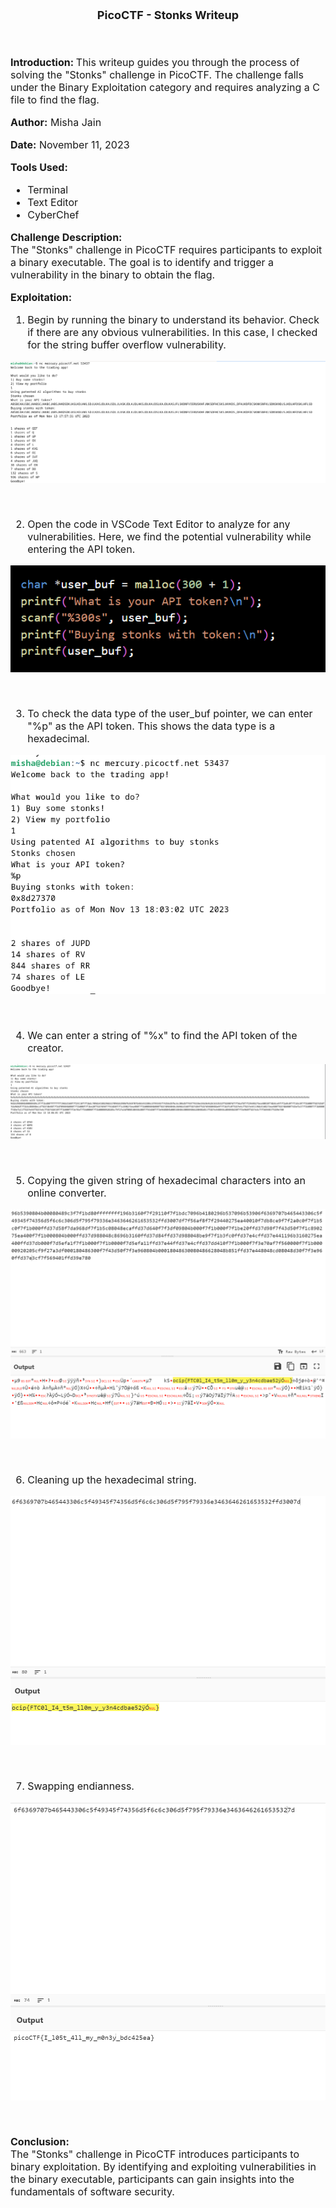 <font size = '4'>
<p align = 'center'>
<b>
PicoCTF - Stonks Writeup 
</b>
</p>
</font>

<br>
<font size = '3'>

<b>Introduction: </b>
This writeup guides you through the process of solving the "Stonks" challenge in PicoCTF. The challenge falls under the Binary Exploitation category and requires analyzing a C file to find the flag.

<b>Author:</b> Misha Jain

<b>Date:</b> November 11, 2023

<b>Tools Used:</b><br>
- Terminal
- Text Editor
- CyberChef

<b>Challenge Description:</b><br>
The "Stonks" challenge in PicoCTF requires participants to exploit a binary executable. The goal is to identify and trigger a vulnerability in the binary to obtain the flag.

<b>Exploitation:</b><br>
1. Begin by running the binary to understand its behavior. Check if there are any obvious vulnerabilities. In this case, I checked for the string buffer overflow vulnerability.

<p align = 'center'>

![](<Pictures/Stonks - Basic_Vulnerabilities.png>)

</p><br>

2. Open the code in VSCode Text Editor to analyze for any vulnerabilities. Here, we find the potential vulnerability while entering the API token.

<p align = 'center'>

![](<Pictures/Stonks - API_Vulnerability.png>)

</p><br>

3. To check the data type of the user_buf pointer, we can enter "%p" as the API token. This shows the data type is a hexadecimal.

<p align = 'center'>

![](<Pictures/Stonks - Mod_p.png>)

</p><br>

4. We can enter a string of "%x" to find the API token of the creator.<br>

<p align = 'center'>

![](<Pictures/Stonks - Mod_x.png>)

</p><br>

5. Copying the given string of hexadecimal characters into an online converter.<br>

<p align = 'center'>

![](<Pictures/Stonks - Online_Converter.png>)

</p><br>

6. Cleaning up the hexadecimal string.<br>

<p align = 'center'>

![](<Pictures/Stonks - Cleaned_Up_String.png>)

</p><br>

7. Swapping endianness.<br>

<p align = 'center'>

![](<Pictures/Stonks - Swapping_Endianness.png>)

</p><br>

<b>Conclusion:</b><br>
The "Stonks" challenge in PicoCTF introduces participants to binary exploitation. By identifying and exploiting vulnerabilities in the binary executable, participants can gain insights into the fundamentals of software security.

</font>